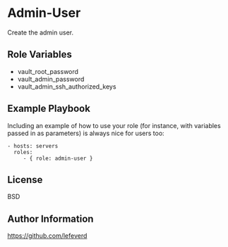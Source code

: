 Admin-User
==========

Create the admin user.


Role Variables
--------------

- vault_root_password
- vault_admin_password
- vault_admin_ssh_authorized_keys

Example Playbook
----------------

Including an example of how to use your role (for instance, with variables passed in as parameters) is always nice for users too:

    - hosts: servers
      roles:
         - { role: admin-user }

License
-------

BSD

Author Information
------------------

https://github.com/lefeverd